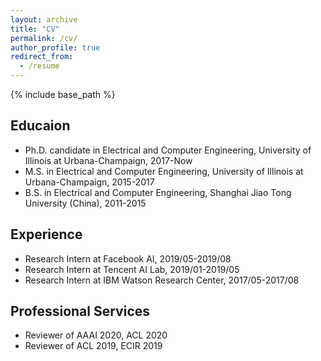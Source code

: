 ```yaml
---
layout: archive
title: "CV"
permalink: /cv/
author_profile: true
redirect_from:
  - /resume
---
```


{% include base_path %}

## Educaion
* Ph.D. candidate in Electrical and Computer Engineering, University of Illinois at Urbana-Champaign, 2017-Now
* M.S. in Electrical and Computer Engineering, University of Illinois at Urbana-Champaign, 2015-2017
* B.S. in Electrical and Computer Engineering, Shanghai Jiao Tong University (China), 2011-2015

## Experience
* Research Intern at Facebook AI, 2019/05-2019/08
* Research Intern at Tencent AI Lab, 2019/01-2019/05
* Research Intern at IBM Watson Research Center, 2017/05-2017/08

## Professional Services
* Reviewer of AAAI 2020, ACL 2020
* Reviewer of ACL 2019, ECIR 2019
